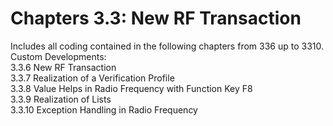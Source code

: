 # Chapters 3.3: New RF Transaction
Includes all coding contained in the following chapters from 336 up to 3310.
<br>Custom Developments:
<br>3.3.6  New RF Transaction
<br>3.3.7  Realization of a Verification Profile
<br>3.3.8  Value Helps in Radio Frequency with Function Key F8
<br>3.3.9  Realization of Lists
<br>3.3.10 Exception Handling in Radio Frequency
